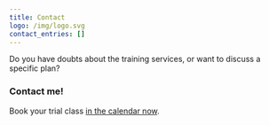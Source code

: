 ```yaml
---
title: Contact
logo: /img/logo.svg
contact_entries: []
---
```

Do you have doubts about the training services, or want to discuss a specific plan?

<h3 class="f4 b lh-title mb2">Contact me!</h3>

Book your trial class <a href="https://calendly.com/abdoulie/coach_abdoulie">in the calendar now</a>.